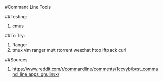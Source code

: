 #Command Line Tools

##Testing:
1. cmus


##To Try:
1. Ranger
2. tmux
vim
ranger
mutt
rtorrent
weechat
htop
lftp
ack
curl

##Sources
1. https://www.reddit.com/r/commandline/comments/1ccvyb/best_command_line_apps_gnulinux/
